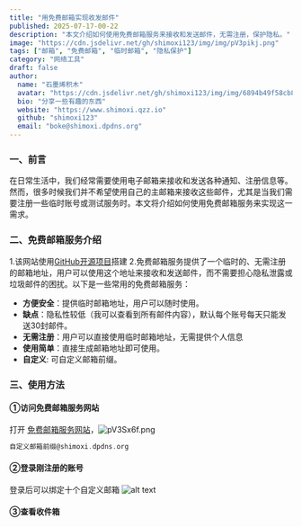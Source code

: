 ```yaml
---
title: "用免费邮箱实现收发邮件"
published: 2025-07-17-00-22
description: "本文介绍如何使用免费邮箱服务来接收和发送邮件，无需注册，保护隐私。"
image: "https://cdn.jsdelivr.net/gh/shimoxi123/img/img/pV3pikj.png"
tags: ["邮箱", "免费邮箱", "临时邮箱", "隐私保护"]
category: "网络工具"
draft: false
author:
  name: "石墨烯积木"
  avatar: "https://cdn.jsdelivr.net/gh/shimoxi123/img/img/6894b49f58cb8da5c80fd8e5.webp"
  bio: "分享一些有趣的东西"
  website: "https://www.shimoxi.qzz.io"
  github: "shimoxi123"
  email: "boke@shimoxi.dpdns.org"
---
```


### 一、前言
在日常生活中，我们经常需要使用电子邮箱来接收和发送各种通知、注册信息等。然而，很多时候我们并不希望使用自己的主邮箱来接收这些邮件，尤其是当我们需要注册一些临时账号或测试服务时。本文将介绍如何使用免费邮箱服务来实现这一需求。

<!-- more -->

### 二、免费邮箱服务介绍
1.该网站使用[GitHub开源项目](https://github.com/dreamhunter2333/cloudflare_temp_email)搭建
2.免费邮箱服务提供了一个临时的、无需注册的邮箱地址，用户可以使用这个地址来接收和发送邮件，而不需要担心隐私泄露或垃圾邮件的困扰。以下是一些常用的免费邮箱服务：
- **方便安全**：提供临时邮箱地址，用户可以随时使用。
- **缺点**：隐私性较低（我可以查看到所有邮件内容），默认每个账号每天只能发送30封邮件。
- **无需注册**：用户可以直接使用临时邮箱地址，无需提供个人信息
- **使用简单**：直接生成邮箱地址即可使用。
- **自定义**: 可自定义邮箱前缀。

### 三、使用方法
#### ①访问免费邮箱服务网站
打开 [免费邮箱服务网站](https://mail.shimoxi.dpdns.org/user)，![pV3Sx6f.png](https://cdn.jsdelivr.net/gh/shimoxi123/img/img/pV3pikj.png)
```c
自定义邮箱前缀@shimoxi.dpdns.org
```
#### ②登录刚注册的账号
登录后可以绑定十个自定义邮箱
![alt text](https://cdn.jsdelivr.net/gh/shimoxi123/img/img/pV3pFts.png)
#### ③查看收件箱